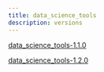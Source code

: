 ```yaml
---
title: data_science_tools
description: versions
---
```


<!-- pip important -->

<head><meta name="pypi:repository-version" content="1.0"></head>

<a data-requires-python="&gt;=1.1.0" href="/thebinaries/data_science_tools/data_science_tools-1.0.0.tar.gz">data_science_tools-1.1.0</a>

<a data-requires-python="&gt;=1.2.0" href="/thebinaries/data_science_tools/data_science_tools-1.2.0.tar.gz">data_science_tools-1.2.0</a>

<!-- /pip important -->
